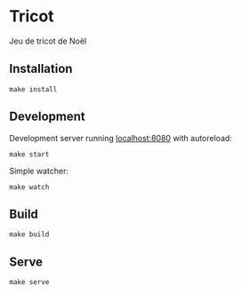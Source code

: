 # Tricot

Jeu de tricot de Noël

## Installation

    make install

## Development

Development server running [localhost:8080](http://localhost:8080/) with autoreload:

    make start

Simple watcher:

    make watch

## Build

    make build

## Serve

    make serve
